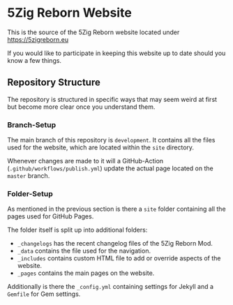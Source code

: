 # 5Zig Reborn Website
This is the source of the 5Zig Reborn website located under https://5zigreborn.eu

If you would like to participate in keeping this website up to date should you know a few things.

## Repository Structure
The repository is structured in specific ways that may seem weird at first but become more clear once you understand them.

### Branch-Setup
The main branch of this repository is `development`. It contains all the files used for the website, which are located within the `site` directory.

Whenever changes are made to it will a GitHub-Action (`.github/workflows/publish.yml`) update the actual page located on the `master` branch.

### Folder-Setup
As mentioned in the previous section is there a `site` folder containing all the pages used for GitHub Pages.

The folder itself is split up into additional folders:

- `_changelogs` has the recent changelog files of the 5Zig Reborn Mod.
- `_data` contains the file used for the navigation.
- `_includes` contains custom HTML file to add or override aspects of the website.
- `_pages` contains the main pages on the website.

Additionally is there the `_config.yml` containing settings for Jekyll and a `Gemfile` for Gem settings.
